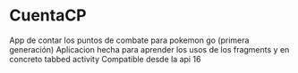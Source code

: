 # CuentaCP
App de contar los puntos de combate para pokemon go (primera generación)
Aplicacion hecha para aprender los usos de los fragments y en concreto tabbed activity
Compatible desde la api 16
